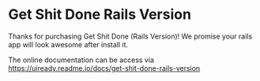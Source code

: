 # Get Shit Done Rails Version

Thanks for purchasing Get Shit Done (Rails Version)! We promise your rails app will look awesome after install it.

The online documentation can be access via
https://uiready.readme.io/docs/get-shit-done-rails-version
